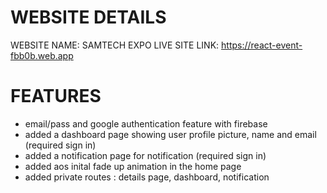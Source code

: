 # WEBSITE DETAILS
WEBSITE NAME: SAMTECH EXPO
LIVE SITE LINK: https://react-event-fbb0b.web.app 

# FEATURES
* email/pass and google authentication feature with firebase
* added a dashboard page showing user profile picture, name and email (required sign in) 
* added a notification page for notification (required sign in) 
* added aos inital fade up animation in the home page
* added private routes : details page, dashboard, notification

